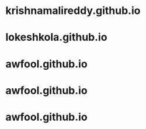 # krishnamalireddy.github.io
# lokeshkola.github.io
# awfool.github.io
# awfool.github.io
# awfool.github.io
